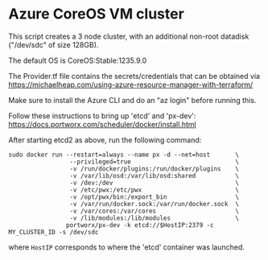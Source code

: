 # Azure CoreOS VM cluster

This script creates a 3 node cluster, with an additional non-root datadisk ("/dev/sdc" of size 128GB).

The default OS is CoreOS:Stable:1235.9.0

The Provider.tf file contains the secrets/credentials that can be obtained via
https://michaelheap.com/using-azure-resource-manager-with-terraform/

Make sure to install the Azure CLI and do an "az login" before running this.

Follow these instructions to bring up 'etcd' and 'px-dev':
https://docs.portworx.com/scheduler/docker/install.html

After starting etcd2 as above, run the following command:

```
sudo docker run --restart=always --name px -d --net=host       \
                 --privileged=true                             \
                 -v /run/docker/plugins:/run/docker/plugins    \
                 -v /var/lib/osd:/var/lib/osd:shared           \
                 -v /dev:/dev                                  \
                 -v /etc/pwx:/etc/pwx                          \
                 -v /opt/pwx/bin:/export_bin                   \
                 -v /var/run/docker.sock:/var/run/docker.sock  \
                 -v /var/cores:/var/cores                      \
                 -v /lib/modules:/lib/modules                  \
                portworx/px-dev -k etcd://$HostIP:2379 -c MY_CLUSTER_ID -s /dev/sdc             
```                
where `HostIP` corresponds to where the 'etcd' container was launched.
